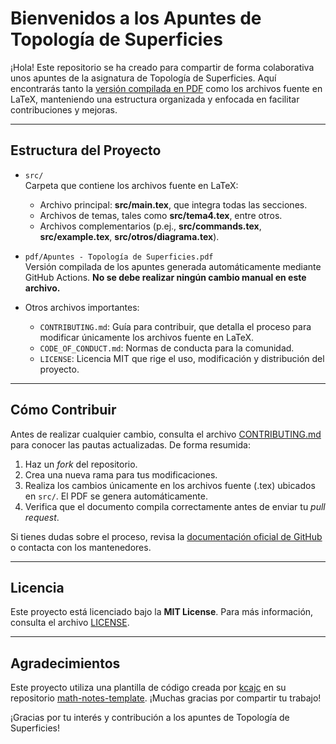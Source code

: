 # Bienvenidos a los Apuntes de Topología de Superficies

¡Hola! Este repositorio se ha creado para compartir de forma colaborativa unos apuntes de la asignatura de Topología de Superficies. Aquí encontrarás tanto la [versión compilada en PDF](<https://github.com/pedro-villa/topologia-de-superficies/blob/main/pdf/Apuntes - Topología de Superficies.pdf?raw=true>) como los archivos fuente en LaTeX, manteniendo una estructura organizada y enfocada en facilitar contribuciones y mejoras. 

---

## Estructura del Proyecto

- ```src/```  
  Carpeta que contiene los archivos fuente en LaTeX:
  - Archivo principal: **src/main.tex**, que integra todas las secciones.
  - Archivos de temas, tales como **src/tema4.tex**, entre otros.
  - Archivos complementarios (p.ej., **src/commands.tex**, **src/example.tex**, **src/otros/diagrama.tex**).

- ```pdf/Apuntes - Topología de Superficies.pdf```  
  Versión compilada de los apuntes generada automáticamente mediante GitHub Actions. **No se debe realizar ningún cambio manual en este archivo.**

- Otros archivos importantes:
  - ```CONTRIBUTING.md```: Guía para contribuir, que detalla el proceso para modificar únicamente los archivos fuente en LaTeX.
  - ```CODE_OF_CONDUCT.md```: Normas de conducta para la comunidad.
  - ```LICENSE```: Licencia MIT que rige el uso, modificación y distribución del proyecto.

---

## Cómo Contribuir

Antes de realizar cualquier cambio, consulta el archivo [CONTRIBUTING.md](CONTRIBUTING.md) para conocer las pautas actualizadas. De forma resumida:

1. Haz un _fork_ del repositorio.
2. Crea una nueva rama para tus modificaciones.
3. Realiza los cambios únicamente en los archivos fuente (.tex) ubicados en ```src/```. El PDF se genera automáticamente.
4. Verifica que el documento compila correctamente antes de enviar tu _pull request_.

Si tienes dudas sobre el proceso, revisa la [documentación oficial de GitHub](https://docs.github.com/) o contacta con los mantenedores.

---

## Licencia

Este proyecto está licenciado bajo la **MIT License**. Para más información, consulta el archivo [LICENSE](LICENSE).

---
## Agradecimientos

Este proyecto utiliza una plantilla de código creada por [kcajc](https://github.com/kcajc) en su repositorio [math-notes-template](https://github.com/kcajc/math-notes-template). ¡Muchas gracias por compartir tu trabajo!

¡Gracias por tu interés y contribución a los apuntes de Topología de Superficies!
